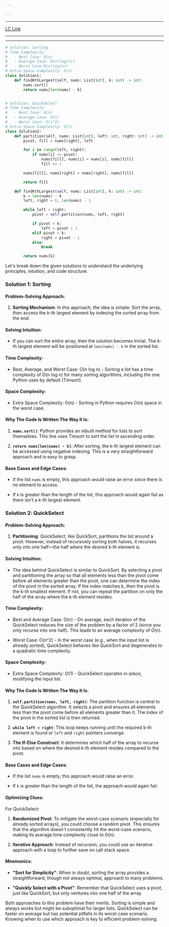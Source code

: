 ```yaml
---

---
```

---
[LC Link](https://leetcode.com/problems/kth-largest-element-in-an-array/)

---
---

```python
# Solution: Sorting
# Time Complexity:
#   - Best Case: O(n)
#   - Average Case: O(n*log(n))
#   - Worst Case:O(n*log(n))
# Extra Space Complexity: O(n)
class Solution1:
    def findKthLargest(self, nums: List[int], k: int) -> int:
        nums.sort()
        return nums[len(nums) - k]


# Solution: QuickSelect
# Time Complexity:
#   - Best Case: O(n)
#   - Average Case: O(n)
#   - Worst Case: O(n^2)
# Extra Space Complexity: O(1)
class Solution2:
    def partition(self, nums: List[int], left: int, right: int) -> int:
        pivot, fill = nums[right], left

        for i in range(left, right):
            if nums[i] <= pivot:
                nums[fill], nums[i] = nums[i], nums[fill]
                fill += 1

        nums[fill], nums[right] = nums[right], nums[fill]

        return fill

    def findKthLargest(self, nums: List[int], k: int) -> int:
        k = len(nums) - k
        left, right = 0, len(nums) - 1

        while left < right:
            pivot = self.partition(nums, left, right)

            if pivot < k:
                left = pivot + 1
            elif pivot > k:
                right = pivot - 1
            else:
                break

        return nums[k]

```

Let's break down the given solutions to understand the underlying principles, intuition, and code structure.

### Solution 1: Sorting

#### Problem-Solving Approach:

1. **Sorting Mechanism**: In this approach, the idea is simple: Sort the array, then access the k-th largest element by indexing the sorted array from the end.

#### Solving Intuition:

- If you can sort the entire array, then the solution becomes trivial. The k-th largest element will be positioned at `len(nums) - k` in the sorted list.

#### Time Complexity:

- Best, Average, and Worst Case: O(n log n) - Sorting a list has a time complexity of O(n log n) for many sorting algorithms, including the one Python uses by default (Timsort).

#### Space Complexity:

- Extra Space Complexity: O(n) - Sorting in Python requires O(n) space in the worst case.

#### Why The Code Is Written The Way It Is:

1. **`nums.sort()`**: Python provides an inbuilt method for lists to sort themselves. This line uses Timsort to sort the list in ascending order.

2. **`return nums[len(nums) - k]`**: After sorting, the k-th largest element can be accessed using negative indexing. This is a very straightforward approach and is easy to grasp.

#### Base Cases and Edge Cases:

- If the list `nums` is empty, this approach would raise an error since there is no element to access.
  
- If `k` is greater than the length of the list, this approach would again fail as there isn't a k-th largest element.

### Solution 2: QuickSelect

#### Problem-Solving Approach:

1. **Partitioning**: QuickSelect, like QuickSort, partitions the list around a pivot. However, instead of recursively sorting both halves, it recurses only into one half—the half where the desired k-th element is.

#### Solving Intuition:

- The idea behind QuickSelect is similar to QuickSort. By selecting a pivot and partitioning the array so that all elements less than the pivot come before all elements greater than the pivot, one can determine the index of the pivot in the sorted array. If the index matches k, then the pivot is the k-th smallest element. If not, you can repeat the partition on only the half of the array where the k-th element resides.

#### Time Complexity:

- Best and Average Case: O(n) - On average, each iteration of the QuickSelect reduces the size of the problem by a factor of 2 (since you only recurse into one half). This leads to an average complexity of O(n).

- Worst Case: O(n^2) - In the worst case (e.g., when the input list is already sorted), QuickSelect behaves like QuickSort and degenerates to a quadratic time complexity.

#### Space Complexity:

- Extra Space Complexity: O(1) - QuickSelect operates in-place, modifying the input list.

#### Why The Code Is Written The Way It Is:

1. **`self.partition(nums, left, right)`**: The partition function is central to the QuickSelect algorithm. It selects a pivot and ensures all elements less than the pivot come before all elements greater than it. The index of the pivot in the sorted list is then returned.

2. **`while left < right`**: This loop keeps running until the required k-th element is found or `left` and `right` pointers converge.

3. **The If-Else Construct**: It determines which half of the array to recurse into based on where the desired k-th element resides compared to the pivot.

#### Base Cases and Edge Cases:

- If the list `nums` is empty, this approach would raise an error.
  
- If `k` is greater than the length of the list, the approach would again fail.

#### Optimizing Clues:

For QuickSelect:

1. **Randomized Pivot**: To mitigate the worst-case scenario (especially for already sorted arrays), you could choose a random pivot. This ensures that the algorithm doesn't consistently hit the worst-case scenario, making its average time complexity close to O(n).

2. **Iterative Approach**: Instead of recursion, you could use an iterative approach with a loop to further save on call stack space.

#### Mnemonics:

- **"Sort for Simplicity"**: When in doubt, sorting the array provides a straightforward, though not always optimal, approach to many problems.

- **"Quickly Select with a Pivot"**: Remember that QuickSelect uses a pivot, just like QuickSort, but only ventures into one half of the array.

Both approaches to this problem have their merits. Sorting is simple and always works but might be suboptimal for larger lists. QuickSelect can be faster on average but has potential pitfalls in its worst-case scenario. Knowing when to use which approach is key to efficient problem-solving.